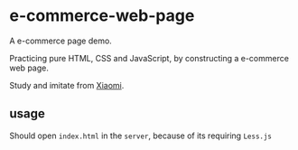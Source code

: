# e-commerce-web-page

A e-commerce  page demo. 

Practicing pure HTML, CSS and JavaScript, by constructing a e-commerce web page.

Study and imitate from [Xiaomi](https://www.mi.com).

## usage

Should open `index.html` in the `server`, because of its requiring `Less.js`